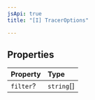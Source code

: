 ```yaml
---
jsApi: true
title: "[I] TracerOptions"

---
```

## Properties

| Property | Type |
| :------ | :------ |
| `filter`? | `string`[] |
